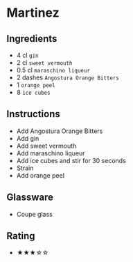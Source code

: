 # Martinez

## Ingredients
- 4 cl `gin`
- 2 cl `sweet vermouth`
- 0.5 cl `maraschino liqueur`
- 2 dashes `Angostura Orange Bitters`
- 1 `orange peel`
- 8 `ice cubes`

## Instructions
- Add Angostura Orange Bitters
- Add gin
- Add sweet vermouth
- Add maraschino liqueur
- Add ice cubes and stir for 30 seconds
- Strain
- Add orange peel

## Glassware
- Coupe glass

## Rating
- ★★★☆☆